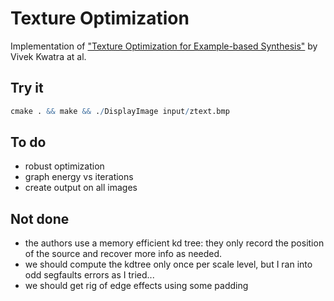 Texture Optimization
====================

Implementation of ["Texture Optimization for Example-based Synthesis"](http://www.cc.gatech.edu/cpl/projects/textureoptimization/TO-final.pdf) by Vivek Kwatra at al.

## Try it

```r
cmake . && make && ./DisplayImage input/ztext.bmp
```

## To do ##

- robust optimization 
- graph energy vs iterations
- create output on all images


## Not done ##

- the authors use a memory efficient kd tree: they only record the position of the source and recover more info as needed.
- we should compute the kdtree only once per scale level, but I ran into odd segfaults errors as I tried...
- we should get rig of edge effects using some padding
